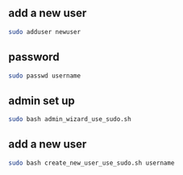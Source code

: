## add a new user
```bash
sudo adduser newuser
```
## password
```bash
sudo passwd username
```
## admin set up
```bash
sudo bash admin_wizard_use_sudo.sh
```
## add a new user
```bash
sudo bash create_new_user_use_sudo.sh username
```